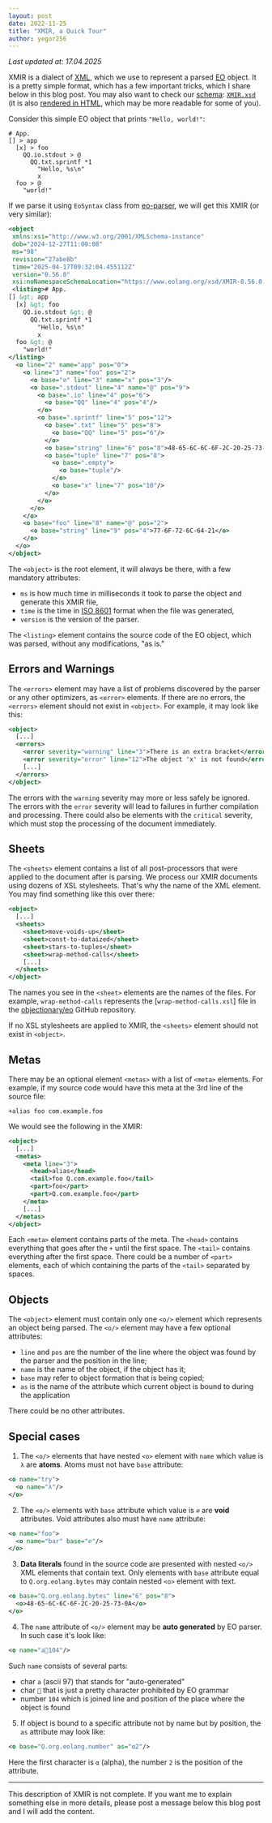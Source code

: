 ```yaml
---
layout: post
date: 2022-11-25
title: "XMIR, a Quick Tour"
author: yegor256
---
```


_Last updated at: 17.04.2025_

XMIR is a dialect of [XML](https://en.wikipedia.org/wiki/XML),
which we use to represent a parsed
[EO](https://www.eolang.org) object. It is a pretty simple format,
which has a few
important tricks, which I share below in this blog post. You may
also want to check our [schema](https://en.wikipedia.org/wiki/XML_schema):
[`XMIR.xsd`][xsd]
(it is also [rendered in HTML](https://www.eolang.org/XMIR.html),
which may be more readable for some of you).

<!--more-->

Consider this simple EO object that prints `"Hello, world!"`:

```
# App.
[] > app
  [x] > foo
    QQ.io.stdout > @
      QQ.txt.sprintf *1
        "Hello, %s\n"
        x
  foo > @
    "world!"
```

If we parse it using `EoSyntax` class from [eo-parser],
we will get this XMIR (or very similar):

```xml
<object 
 xmlns:xsi="http://www.w3.org/2001/XMLSchema-instance"
 dob="2024-12-27T11:00:08" 
 ms="98" 
 revision="27abe8b"
 time="2025-04-17T09:32:04.455112Z" 
 version="0.56.0"
 xsi:noNamespaceSchemaLocation="https://www.eolang.org/xsd/XMIR-0.56.0.xsd">
 <listing># App.
[] &gt; app
  [x] &gt; foo
    QQ.io.stdout &gt; @
      QQ.txt.sprintf *1
        "Hello, %s\n"
        x
  foo &gt; @
    "world!"
</listing>
  <o line="2" name="app" pos="0">
    <o line="3" name="foo" pos="2">
      <o base="∅" line="3" name="x" pos="3"/>
      <o base=".stdout" line="4" name="@" pos="9">
        <o base=".io" line="4" pos="6">
          <o base="QQ" line="4" pos="4"/>
        </o>
        <o base=".sprintf" line="5" pos="12">
          <o base=".txt" line="5" pos="8">
            <o base="QQ" line="5" pos="6"/>
          </o>
          <o base="string" line="6" pos="8">48-65-6C-6C-6F-2C-20-25-73-0A</o>
          <o base="tuple" line="7" pos="8">
            <o base=".empty">
              <o base="tuple"/>
            </o>
            <o base="x" line="7" pos="10"/>
          </o>
        </o>
      </o>
    </o>
    <o base="foo" line="8" name="@" pos="2">
      <o base="string" line="9" pos="4">77-6F-72-6C-64-21</o>
    </o>
  </o>
</object>
```

The `<object>` is the root element, it will always be there, with
a few mandatory attributes:

* `ms` is how much time in milliseconds it took to parse the object
and generate this XMIR file,
* `time` is the time in [ISO 8601] format when the file was generated,
* `version` is the version of the parser.

The `<listing>` element contains the source code of the EO object,
which was parsed, without any modifications, "as is."

## Errors and Warnings

The `<errors>` element may have a list of problems discovered by the
parser or any other optimizers, as `<error>` elements. If there are no
errors, the `<errors>` element should not exist in `<object>`.
For example, it may look like this:

```xml
<object>
  [...]
  <errors>
    <error severity="warning" line="3">There is an extra bracket</error>
    <error severity="error" line="12">The object 'x' is not found</error>
    [...]
  </errors>
</object>
```

The errors with the `warning` severity may more or less safely be ignored. The
errors with the `error` severity will lead to failures in further compilation
and processing. There could also be elements with the `critical` severity,
which must stop the processing of the document immediately.

## Sheets

The `<sheets>` element contains a list of all
post-processors that were applied to the document after is parsing.
We process our XMIR documents using dozens of XSL stylesheets. That's why
the name of the XML element. You may find something like this over there:

```xml
<object>
  [...]
  <sheets>
    <sheet>move-voids-up</sheet>
    <sheet>const-to-dataized</sheet>
    <sheet>stars-to-tuples</sheet>
    <sheet>wrap-method-calls</sheet>
    [...]
  </sheets>
</object>
```

The names you see in the `<sheet>` elements are the names of the files.
For example, `wrap-method-calls` represents the
[`wrap-method-calls.xsl`] file
in the [objectionary/eo](https://github.com/objectionary/eo) GitHub repository.

If no XSL stylesheets are applied to XMIR, the `<sheets>` element should not exist
in `<object>`.

## Metas

There may be an optional element `<metas>` with a list of `<meta>` elements.
For example, if my source code would have this meta at the 3rd
line of the source file:

```
+alias foo com.example.foo
```

We would see the following in the XMIR:

```xml
<object>
  [...]
  <metas>
    <meta line="3">
      <head>alias</head>
      <tail>foo Q.com.example.foo</tail>
      <part>foo</part>
      <part>Q.com.example.foo</part>
    </meta>
    [...]
  </metas>
</object>
```

Each `<meta>` element contains parts of the meta. The `<head>`
contains everything that goes after the `+` until the first space.
The `<tail>` contains everything after the first space. There could
be a number of `<part>` elements, each of which containing the parts
of the `<tail>` separated by spaces.

## Objects

The `<object>` element must contain only one `<o/>` element which represents an 
object being parsed. The `<o/>` element may have a few optional attributes:

* `line` and `pos` are the number of the line where the object
was found by the parser and the position in the line;
* `name` is the name of the object, if the object has it;
* `base` may refer to object formation that is being copied;
* `as` is the name of the attribute which current object is bound to during the
application

There could be no other attributes.

## Special cases

1. The `<o/>` elements that have nested `<o>` element with `name` which 
value is `λ` are **atoms**. Atoms must not have `base` attribute:
```xml
<o name="try">
  <o name="λ"/>
</o>
```

2. The `<o/>` elements with `base` attribute which value is `∅` are **void** attributes.
Void attributes also must have `name` attribute:
```xml
<o name="foo">
  <o name="bar" base="∅"/>
</o>
```

3. **Data literals** found in the source code are presented with nested `<o/>` XML elements
that contain text. Only elements with `base` attribute equal to `Q.org.eolang.bytes` may contain
nested `<o>` element with text.

```xml
<o base="Q.org.eolang.bytes" line="6" pos="8">
  <o>48-65-6C-6C-6F-2C-20-25-73-0A</o>
</o>
```

4. The `name` attribute of `<o/>` element may be **auto generated** by EO parser. 
In such case it's look like:
```xml
<o name="a🌵104"/>
```

Such `name` consists of several parts:
- char `a` (ascii 97) that stands for "auto-generated"
- char `🌵` that is just a pretty character prohibited by EO grammar
- number `104` which is joined line and position of the place where 
the object is found

5. If object is bound to a specific attribute not by name but by position, the
`as` attribute may look like:
```xml
<o base="Q.org.eolang.number" as="α2"/>
```
Here the first character is `α` (alpha), the number `2` is the position of the 
attribute.

<hr/>

This description of XMIR is not complete. If you want me to explain
something else in more details, please post a message below this blog post
and I will add the content.

[xsd]: https://raw.githubusercontent.com/objectionary/eo/gh-pages/XMIR.xsd
[eo-parser]: https://github.com/objectionary/eo/tree/master/eo-parser
[ISO 8601]: https://en.wikipedia.org/wiki/ISO_8601
[`not-empty-atoms.xsl`]: https://github.com/objectionary/eo/blob/master/eo-parser/src/main/resources/org/eolang/parser/errors/not-empty-atoms.xsl
[`set-locators.xsl`]: https://github.com/objectionary/eo/blob/master/eo-parser/src/main/resources/org/eolang/parser/set-locators.xsl
